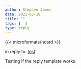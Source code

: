 ```yaml
---
author: Stephen James
date: 2021-03-10
title: ""
tags: [  ]
type: reply
---
```


   {{< microformats/hcard >}}
<p>in reply to: <a class="u-in-reply-to" href="test">test</a></p>
<p class="e-content">Testing if the reply template works.<p>
 	  <time class="dt-published" datetime="2021-03-10T13:18:42"></time>
	</a>
</p>

